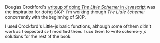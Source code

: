 Douglas Crockford's [writeup of doing *The Little Schemer* in Javascript](http://www.crockford.com/javascript/little.html) was the inspiration for doing SICP.
I'm working through *The Little Schemer* concurrently with the beginning of SICP.

I used Crockford's Little-js basic functions, although some of them didn't work as I expected so I modified them. I use them to write scheme-y js solutions for the rest of the book.
